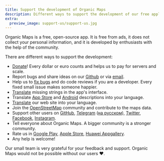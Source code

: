 ```yaml
---
title: Support the development of Organic Maps
description: Different ways to support the development of our free application
extra:
  preview_image: support-us/support-us.jpg
---
```


Organic Maps is a free, open-source app. It is free from ads, it does not collect your personal information,
and it is developed by enthusiasts with the help of the community.

There are different ways to support the development:

- [Donate](@/donate/index.md)! Every dollar or euro counts and helps us to pay for servers and scale.
- Report bugs and share ideas on our [Github](https://github.com/organicmaps/organicmaps/issues)
or via [email](mailto:support@organicmaps.app).
- Help us to [fix bugs](https://github.com/organicmaps/organicmaps/blob/master/docs/CONTRIBUTING.md)
and do code reviews if you are a developer. Every fixed small issue makes someone happier.
- [Translate](https://github.com/organicmaps/organicmaps/blob/master/docs/CONTRIBUTING.md#translations)
missing strings in the app's interface.
- Translate [App Store](https://github.com/organicmaps/organicmaps/tree/master/iphone/metadata/en-US)
and [Android](https://github.com/organicmaps/organicmaps/tree/master/android/src/google/play/listings/en-US)
descriptions into your language.
- [Translate](https://github.com/organicmaps/organicmaps.github.io) our web site into your language.
- Join the [OpenStreetMap](https://www.openstreetmap.org/about) community and contribute to the maps data.
- Support other users on [GitHub](https://github.com/organicmaps/organicmaps/issues),
[Telegram](https://t.me/OrganicMaps) ([на русском](https://t.me/OrganicMapsRu)),
[Twitter](https://twitter.com/OrganicMapsApp), [Facebook](https://facebook.com/OrganicMaps),
[Instagram](https://instagram.com/OrganicMaps.app).
- Tell everyone about Organic Maps. A bigger community is a stronger community.
- Rate us in [Google Play](market://details?id=app.organicmaps),
[Apple Store](https://itunes.apple.com/app/id1567437057?action=write-review),
[Huawei Appgallery](appmarket://details?id=app.organicmaps).
- Any help is welcome!

Our small team is very grateful for your feedback and support. Organic Maps would not be possible without our users ❤️.
